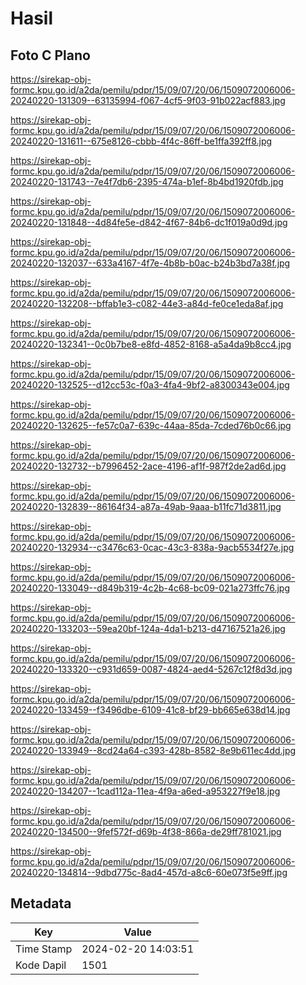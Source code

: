 # Hasil

## Foto C Plano

https://sirekap-obj-formc.kpu.go.id/a2da/pemilu/pdpr/15/09/07/20/06/1509072006006-20240220-131309--63135994-f067-4cf5-9f03-91b022acf883.jpg

https://sirekap-obj-formc.kpu.go.id/a2da/pemilu/pdpr/15/09/07/20/06/1509072006006-20240220-131611--675e8126-cbbb-4f4c-86ff-be1ffa392ff8.jpg

https://sirekap-obj-formc.kpu.go.id/a2da/pemilu/pdpr/15/09/07/20/06/1509072006006-20240220-131743--7e4f7db6-2395-474a-b1ef-8b4bd1920fdb.jpg

https://sirekap-obj-formc.kpu.go.id/a2da/pemilu/pdpr/15/09/07/20/06/1509072006006-20240220-131848--4d84fe5e-d842-4f67-84b6-dc1f019a0d9d.jpg

https://sirekap-obj-formc.kpu.go.id/a2da/pemilu/pdpr/15/09/07/20/06/1509072006006-20240220-132037--633a4167-4f7e-4b8b-b0ac-b24b3bd7a38f.jpg

https://sirekap-obj-formc.kpu.go.id/a2da/pemilu/pdpr/15/09/07/20/06/1509072006006-20240220-132208--bffab1e3-c082-44e3-a84d-fe0ce1eda8af.jpg

https://sirekap-obj-formc.kpu.go.id/a2da/pemilu/pdpr/15/09/07/20/06/1509072006006-20240220-132341--0c0b7be8-e8fd-4852-8168-a5a4da9b8cc4.jpg

https://sirekap-obj-formc.kpu.go.id/a2da/pemilu/pdpr/15/09/07/20/06/1509072006006-20240220-132525--d12cc53c-f0a3-4fa4-9bf2-a8300343e004.jpg

https://sirekap-obj-formc.kpu.go.id/a2da/pemilu/pdpr/15/09/07/20/06/1509072006006-20240220-132625--fe57c0a7-639c-44aa-85da-7cded76b0c66.jpg

https://sirekap-obj-formc.kpu.go.id/a2da/pemilu/pdpr/15/09/07/20/06/1509072006006-20240220-132732--b7996452-2ace-4196-af1f-987f2de2ad6d.jpg

https://sirekap-obj-formc.kpu.go.id/a2da/pemilu/pdpr/15/09/07/20/06/1509072006006-20240220-132839--86164f34-a87a-49ab-9aaa-b11fc71d3811.jpg

https://sirekap-obj-formc.kpu.go.id/a2da/pemilu/pdpr/15/09/07/20/06/1509072006006-20240220-132934--c3476c63-0cac-43c3-838a-9acb5534f27e.jpg

https://sirekap-obj-formc.kpu.go.id/a2da/pemilu/pdpr/15/09/07/20/06/1509072006006-20240220-133049--d849b319-4c2b-4c68-bc09-021a273ffc76.jpg

https://sirekap-obj-formc.kpu.go.id/a2da/pemilu/pdpr/15/09/07/20/06/1509072006006-20240220-133203--59ea20bf-124a-4da1-b213-d47167521a26.jpg

https://sirekap-obj-formc.kpu.go.id/a2da/pemilu/pdpr/15/09/07/20/06/1509072006006-20240220-133320--c931d659-0087-4824-aed4-5267c12f8d3d.jpg

https://sirekap-obj-formc.kpu.go.id/a2da/pemilu/pdpr/15/09/07/20/06/1509072006006-20240220-133459--f3496dbe-6109-41c8-bf29-bb665e638d14.jpg

https://sirekap-obj-formc.kpu.go.id/a2da/pemilu/pdpr/15/09/07/20/06/1509072006006-20240220-133949--8cd24a64-c393-428b-8582-8e9b611ec4dd.jpg

https://sirekap-obj-formc.kpu.go.id/a2da/pemilu/pdpr/15/09/07/20/06/1509072006006-20240220-134207--1cad112a-11ea-4f9a-a6ed-a953227f9e18.jpg

https://sirekap-obj-formc.kpu.go.id/a2da/pemilu/pdpr/15/09/07/20/06/1509072006006-20240220-134500--9fef572f-d69b-4f38-866a-de29ff781021.jpg

https://sirekap-obj-formc.kpu.go.id/a2da/pemilu/pdpr/15/09/07/20/06/1509072006006-20240220-134814--9dbd775c-8ad4-457d-a8c6-60e073f5e9ff.jpg


## Metadata

| Key        | Value               |
| ---------- | ------------------- |
| Time Stamp | 2024-02-20 14:03:51 |
| Kode Dapil | 1501                |



